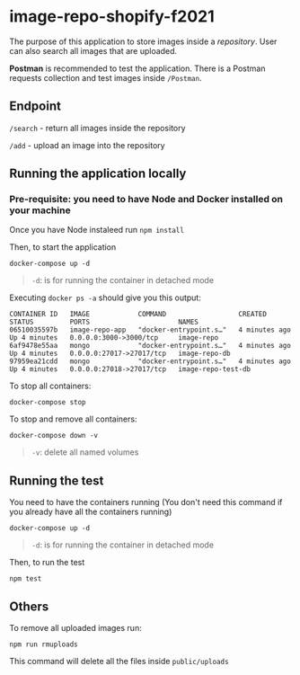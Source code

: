 # image-repo-shopify-f2021

The purpose of this application to store images inside a _repository_. User can also search all images that are uploaded.

**Postman** is recommended to test the application. There is a Postman requests collection and test images inside `/Postman`.

## Endpoint

`/search` - return all images inside the repository

`/add` - upload an image into the repository


## Running the application locally

### **Pre-requisite: you need to have Node and Docker installed on your machine**

Once you have Node instaleed run `npm install`

Then, to start the application

```
docker-compose up -d
```

> `-d`: is for running the container in detached mode

Executing `docker ps -a` should give you this output:

```
CONTAINER ID   IMAGE            COMMAND                  CREATED         STATUS         PORTS                      NAMES
06510035597b   image-repo-app   "docker-entrypoint.s…"   4 minutes ago   Up 4 minutes   0.0.0.0:3000->3000/tcp     image-repo
6af9478e55aa   mongo            "docker-entrypoint.s…"   4 minutes ago   Up 4 minutes   0.0.0.0:27017->27017/tcp   image-repo-db
97959ea21cdd   mongo            "docker-entrypoint.s…"   4 minutes ago   Up 4 minutes   0.0.0.0:27018->27017/tcp   image-repo-test-db
```

To stop all containers:

```
docker-compose stop
```

To stop and remove all containers:

```
docker-compose down -v
```

> `-v`: delete all named volumes

## Running the test

You need to have the containers running (You don't need this command if you already have all the containers running)

```
docker-compose up -d
```

> `-d`: is for running the container in detached mode

Then, to run the test

```
npm test
```

## Others

To remove all uploaded images run:

```
npm run rmuploads
```

This command will delete all the files inside `public/uploads`
